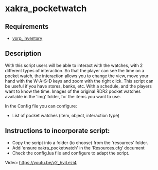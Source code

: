 # xakra_pocketwatch
## Requirements
- [vorp_inventory](https://github.com/VORPCORE/vorp_inventory-lua)

## Description
With this script users will be able to interact with the watches, with 2 different types of interaction. 
So that the player can see the time on a pocket watch, the interaction allows you to change the view, move your hand with the W-A-S-D keys and zoom with the right click.
This script can be useful if you have stores, banks, etc. With a schedule, and the players want to know the time.
Images of the original RDR2 pocket watches available in the 'img' folder, for the items you want to use.

In the Config file you can configure:
- List of pocket watches (item, object, interaction type)

## Instructions to incorporate script:
- Copy the script into a folder (to choose) from the 'resources' folder.
- Add 'ensure xakra_pocketwatch' in the 'Resources.cfg' document
- Check the config.lua file and configure to adapt the script.

Video: https://youtu.be/y2_hviLezi4




